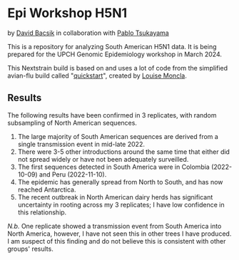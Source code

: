 # Epi Workshop H5N1
by [David Bacsik](https://mstp.washington.edu/student/david-bacsik/) in collaboration with [Pablo Tsukayama](https://investigacion.cayetano.edu.pe/catalogo/saludintegral-genomicamicrobiana/)


This is a repository for analyzing South American H5N1 data. It is being prepared for the UPCH Genomic Epidemiology workshop in March 2024.

This Nextstrain build is based on and uses a lot of code from the simplified avian-flu build called "[quickstart](https://github.com/nextstrain/avian-flu/tree/master/quickstart-build)", created by [Louise Moncla](https://lmoncla.github.io/monclalab/).

## Results
The following results have been confirmed in 3 replicates, with random subsampling of North American sequences.

1. The large majority of South American sequences are derived from a single transmission event in mid-late 2022.  
2. There were 3-5 other introductions around the same time that either did not spread widely or have not been adequately surveilled.
3. The first sequences detected in South America were in Colombia (2022-10-09) and Peru (2022-11-10).
4. The epidemic has generally spread from North to South, and has now reached Antarctica.
5. The recent outbreak in North American dairy herds has significant uncertainty in rooting across my 3 replicates; I have low confidence in this relationship.

*N.b.* One replicate showed a transmission event from South America into North America, however, I have not seen this in other trees I have produced. I am suspect of this finding and do not believe this is consistent with other groups' results.
